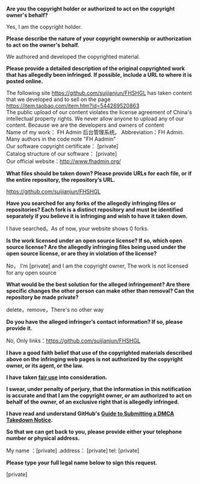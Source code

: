 **Are you the copyright holder or authorized to act on the copyright owner's behalf?**

Yes, I am the copyright holder.

**Please describe the nature of your copyright ownership or authorization to act on the owner's behalf.**

We authored and developed the copyrighted material.

**Please provide a detailed description of the original copyrighted work that has allegedly been infringed. If possible, include a URL to where it is posted online.**

The following site https://github.com/suijianjun/FHSHGL has taken content that we developed and to sell on the page https://item.taobao.com/item.htm?id=544269520863  
The public upload of our content violates the license agreement of China's intellectual property rights. We never allow anyone to upload any of our content. Because we are the developers and owners of content  
Name of my work： FH Admin 后台管理系统。 Abbreviation：FH Admin. Many authors in the code note "FH Aadmin"  
Our software copyright certificate： [private]    
Catalog structure of our software： [private]    
Our official website：http://www.fhadmin.org/  

**What files should be taken down? Please provide URLs for each file, or if the entire repository, the repository’s URL.**

https://github.com/suijianjun/FHSHGL  

**Have you searched for any forks of the allegedly infringing files or repositories? Each fork is a distinct repository and must be identified separately if you believe it is infringing and wish to have it taken down.**

I have searched。As of now, your website shows 0 forks.  

**Is the work licensed under an open source license? If so, which open source license? Are the allegedly infringing files being used under the open source license, or are they in violation of the license?**

No， I'm [private] and I am the copyright owner, The work is not licensed for any open source  

**What would be the best solution for the alleged infringement? Are there specific changes the other person can make other than removal? Can the repository be made private?**

delete，remove，There's no other way  

**Do you have the alleged infringer’s contact information? If so, please provide it.**

No, Only links：https://github.com/suijianjun/FHSHGL  

**I have a good faith belief that use of the copyrighted materials described above on the infringing web pages is not authorized by the copyright owner, or its agent, or the law.**

**I have taken <a href="https://www.lumendatabase.org/topics/22">fair use</a> into consideration.**

**I swear, under penalty of perjury, that the information in this notification is accurate and that I am the copyright owner, or am authorized to act on behalf of the owner, of an exclusive right that is allegedly infringed.**

**I have read and understand GitHub's <a href="https://help.github.com/articles/guide-to-submitting-a-dmca-takedown-notice/">Guide to Submitting a DMCA Takedown Notice</a>.**

**So that we can get back to you, please provide either your telephone number or physical address.**

My name ：[private] .address： [private] tel: [private]  

**Please type your full legal name below to sign this request.**

[private]  
